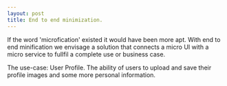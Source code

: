 ```yaml
---
layout: post
title: End to end minimization.
---
```

If the word 'microfication' existed it would have been more apt. With end to end minification we envisage a solution that connects a micro UI with a micro service to fullfil a complete use or business case. 

The use-case:
User Profile. The ability of users to upload and save their profile images and some more personal information.


